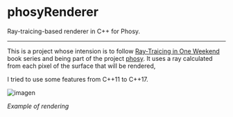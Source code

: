 # phosyRenderer
Ray-traicing-based renderer in C++ for Phosy.

---
This is a project whose intension is to follow [Ray-Traicing in One Weekend](https://raytracing.github.io/=) book series and being part of the project [phosy](https://github.com/Ian-Cisne/phosy). It uses a ray calculated from each pixel of the surface that will be rendered, 

I tried to use some features from C++11 to C++17.

![imagen](https://github.com/Ian-Cisne/phosyRenderer/assets/86418145/b58bc34b-bfcc-40f1-b9d2-d11b2a720b25)

*Example of rendering*
